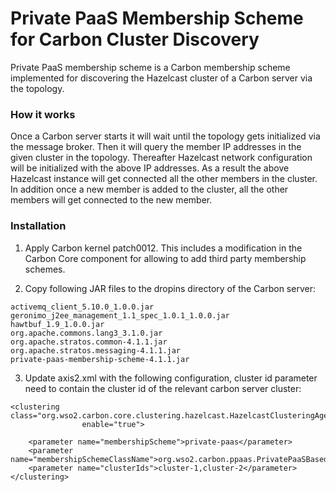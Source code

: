 # Private PaaS Membership Scheme for Carbon Cluster Discovery

Private PaaS membership scheme is a Carbon membership scheme implemented for discovering the Hazelcast cluster
of a Carbon server via the topology.

### How it works
Once a Carbon server starts it will wait until the topology gets initialized via the message broker. Then it will
query the member IP addresses in the given cluster in the topology. Thereafter Hazelcast network configuration 
will be initialized with the above IP addresses. As a result the above Hazelcast instance will get connected all 
the other members in the cluster. In addition once a new member is added to the cluster, all the other members
will get connected to the new member.

### Installation

1. Apply Carbon kernel patch0012. This includes a modification in the Carbon Core component for
allowing to add third party membership schemes.

2. Copy following JAR files to the dropins directory of the Carbon server:

```
activemq_client_5.10.0_1.0.0.jar
geronimo_j2ee_management_1.1_spec_1.0.1_1.0.0.jar
hawtbuf_1.9_1.0.0.jar
org.apache.commons.lang3_3.1.0.jar
org.apache.stratos.common-4.1.1.jar
org.apache.stratos.messaging-4.1.1.jar
private-paas-membership-scheme-4.1.1.jar
```

3. Update axis2.xml with the following configuration, cluster id parameter need to contain the
cluster id of the relevant carbon server cluster:


```
<clustering class="org.wso2.carbon.core.clustering.hazelcast.HazelcastClusteringAgent"
                enable="true">

    <parameter name="membershipScheme">private-paas</parameter>
    <parameter name="membershipSchemeClassName">org.wso2.carbon.ppaas.PrivatePaaSBasedMembershipScheme</parameter>
    <parameter name="clusterIds">cluster-1,cluster-2</parameter>  
</clustering>
```

